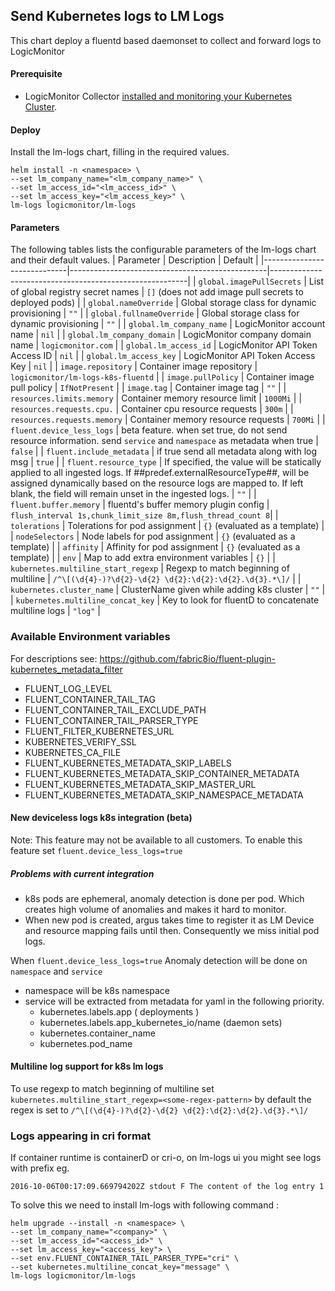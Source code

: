 ## Send Kubernetes logs to LM Logs

This chart deploy a fluentd based daemonset to collect and forward logs to LogicMonitor
#### Prerequisite
- LogicMonitor Collector [installed and monitoring your Kubernetes Cluster](https://www.logicmonitor.com/support/monitoring/containers/kubernetes/adding-your-kubernetes-cluster-into-monitoring).

#### Deploy

Install the lm-logs chart, filling in the required values.

``` console
helm install -n <namespace> \
--set lm_company_name="<lm_company_name>" \
--set lm_access_id="<lm_access_id>" \
--set lm_access_key="<lm_access_key>" \
lm-logs logicmonitor/lm-logs
```

#### Parameters
The following tables lists the configurable parameters of the lm-logs chart and their default values.
| Parameter                   | Description                                     | Default                                                 |
|-----------------------------|-------------------------------------------------|---------------------------------------------------------|
| `global.imagePullSecrets`   | List of global registry secret names            | `[]` (does not add image pull secrets to deployed pods) |
| `global.nameOverride`       | Global storage class for dynamic provisioning   | `""`                                                    |
| `global.fullnameOverride`   | Global storage class for dynamic provisioning   | `""`                                                    |
| `global.lm_company_name`    | LogicMonitor account name                       | `nil`                                                   |
| `global.lm_company_domain`  | LogicMonitor company domain name                | `logicmonitor.com`                                                   |
| `global.lm_access_id`       | LogicMonitor API Token Access ID                | `nil`                                                   |
| `global.lm_access_key`      | LogicMonitor API Token Access Key               | `nil`                                                   |
| `image.repository`          | Container image repository                      | `logicmonitor/lm-logs-k8s-fluentd`                      |
| `image.pullPolicy`          | Container image pull policy                     | `IfNotPresent`                                          |
| `image.tag`                 | Container image tag                             | `""`                                                    |
| `resources.limits.memory`   | Container memory resource limit                 | `1000Mi`                                                |
| `resources.requests.cpu.`   | Container cpu resource requests                 | `300m`                                                  |
| `resources.requests.memory` | Container memory resource requests              | `700Mi`                                                 |
| `fluent.device_less_logs`   | beta feature. when set true, do not send resource information. send `service` and `namespace` as metadata when true  | `false`                                                 |
| `fluent.include_metadata`   | if true send all metadata along with log msg    | `true`                                                  |
| `fluent.resource_type`      | If specified, the value will be statically applied to all ingested logs. If ##predef.externalResourceType##, will be assigned dynamically based on the resource logs are mapped to. If left blank, the field will remain unset in the ingested logs. | `""`    |
| `fluent.buffer.memory`      | fluentd's buffer memory plugin config           | `flush_interval 1s,chunk_limit_size 8m,flush_thread_count 8`|
| `tolerations`               | Tolerations for pod assignment	                | `{}`  (evaluated as a template)                         |
| `nodeSelectors`             | Node labels for pod assignment		            | `{}`  (evaluated as a template)                         |
| `affinity`                  | Affinity for pod assignment		                | `{}`  (evaluated as a template)                         |
| `env`                       | Map to add extra environment variables	        | `{}`                                                    |
| `kubernetes.multiline_start_regexp` | Regexp to match beginning of multiline	| `/^\[(\d{4}-)?\d{2}-\d{2} \d{2}:\d{2}:\d{2}.\d{3}.*\]/` |
| `kubernetes.cluster_name`       | ClusterName given while adding k8s cluster  	| `""`                                                |
| `kubernetes.multiline_concat_key`       | Key to look for fluentD to concatenate multiline logs   	| `"log"`                     |


### Available Environment variables
For descriptions see: https://github.com/fabric8io/fluent-plugin-kubernetes_metadata_filter

* FLUENT_LOG_LEVEL
* FLUENT_CONTAINER_TAIL_TAG
* FLUENT_CONTAINER_TAIL_EXCLUDE_PATH
* FLUENT_CONTAINER_TAIL_PARSER_TYPE
* FLUENT_FILTER_KUBERNETES_URL
* KUBERNETES_VERIFY_SSL
* KUBERNETES_CA_FILE
* FLUENT_KUBERNETES_METADATA_SKIP_LABELS
* FLUENT_KUBERNETES_METADATA_SKIP_CONTAINER_METADATA
* FLUENT_KUBERNETES_METADATA_SKIP_MASTER_URL
* FLUENT_KUBERNETES_METADATA_SKIP_NAMESPACE_METADATA

#### New deviceless logs k8s integration (beta)
Note: This feature may not be available to all customers.
To enable this feature set `fluent.device_less_logs=true`
##### Problems with current integration
- k8s pods are ephemeral, anomaly detection is done per pod. Which creates high volume of anomalies and makes it hard to monitor.
- When new pod is created, argus takes time to register it as LM Device and resource mapping fails until then. Consequently we miss initial pod logs.

When `fluent.device_less_logs=true`
Anomaly detection will be done on `namespace` and `service`
- namespace will be k8s namespace
- service will be extracted from metadata for yaml in the following priority.
    - kubernetes.labels.app ( deployments )
    - kubernetes.labels.app_kubernetes_io/name (daemon sets)
    - kubernetes.container_name
    - kubernetes.pod_name

#### Multiline log support for k8s lm logs
To use regexp to match beginning of multiline set `kubernetes.multiline_start_regexp=<some-regex-pattern>`
by default the regex is set to `/^\[(\d{4}-)?\d{2}-\d{2} \d{2}:\d{2}:\d{2}.\d{3}.*\]/`

### Logs appearing in cri format
If container runtime is containerD or cri-o, on lm-logs ui you might see logs with prefix eg.
```
2016-10-06T00:17:09.669794202Z stdout F The content of the log entry 1
```
To solve this we need to install lm-logs with following command :
```
helm upgrade --install -n <namespace> \
--set lm_company_name="<company>" \
--set lm_access_id="<access_id>" \
--set lm_access_key="<access_key"> \
--set env.FLUENT_CONTAINER_TAIL_PARSER_TYPE="cri" \
--set kubernetes.multiline_concat_key="message" \
lm-logs logicmonitor/lm-logs
```
